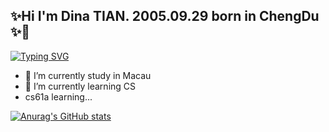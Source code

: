 ## ✨Hi I'm Dina TIAN. 2005.09.29 born in ChengDu ✨👋

[![Typing SVG](https://readme-typing-svg.demolab.com?font=Fira+Code&weight=500&size=24&pause=1000&color=F775AD&width=435&lines=In+all+the+shabby+fading;please+shine+forever)](https://git.io/typing-svg)

- 🔭 I’m currently study in Macau
- 🌱 I’m currently learning CS
- cs61a learning...

[![Anurag's GitHub stats](https://github-readme-stats.vercel.app/api?username=MoYanTINanuraghazra)](https://github.com/anuraghazra/github-readme-stats)
